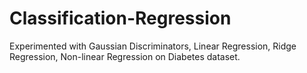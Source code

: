 # Classification-Regression
Experimented with Gaussian Discriminators, Linear Regression, Ridge Regression, Non-linear Regression on Diabetes dataset. 
